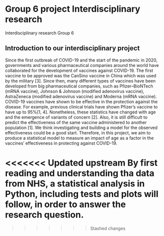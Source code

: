 # Group 6 project Interdisciplinary research
Interdisciplinary research Group 6

## Introduction to our interdisciplinary project 

Since the first outbreak of COVID-19 and the start of the pandemic in 2020, governments and various pharmaceutical companies around the world have collaborated for the development of vaccines against COVID-19. The first vaccine to be approved was the CanSino vaccine in China which was used by the military [3]. Since then, many different types of vaccines have been developed from big pharmaceutical companies, such as Pfizer–BioNTech (mRNA vaccine), Johnson & Johnson (modified adenovirus vaccine), AstraZeneca (modified adenovirus vaccine) and Moderna (mRNA vaccine). COVID-19 vaccines have shown to be effective in the protection against the disease. For example, previous clinical trials have shown Pfizer’s vaccine to have up to 95%[1, 4]. Nonetheless, these statistics have changed with age and the emergence of variants of concern [2]. Also, it is still difficult to predict the effectiveness of the same vaccine administered to another population [1]. We think investigating and building a model for the observed effectiveness could be a good start. Therefore, in this project, we aim to produce a statistical model to measure an impact of age as a factor in the vaccines’ effectiveness in protecting against COVID-19.

<<<<<<< Updated upstream
By first reading and understanding tha data from NHS, a statistical analysis in Python, including tests and plots will follow, in order to answer the research question.
=======
>>>>>>> Stashed changes


